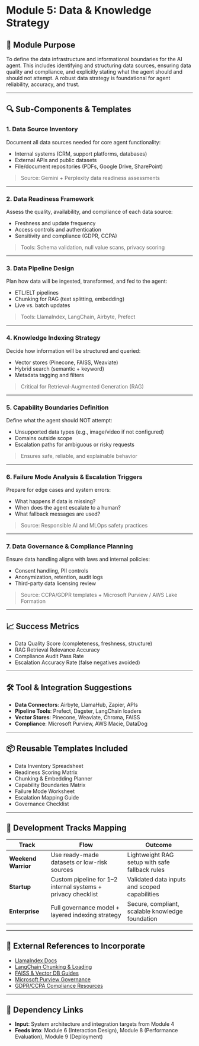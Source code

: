 
# Module 5: Data & Knowledge Strategy

## 🧱 Module Purpose
To define the data infrastructure and informational boundaries for the AI agent. This includes identifying and structuring data sources, ensuring data quality and compliance, and explicitly stating what the agent should and should not attempt. A robust data strategy is foundational for agent reliability, accuracy, and trust.

---

## 🔍 Sub-Components & Templates

### 1. Data Source Inventory
Document all data sources needed for core agent functionality:
- Internal systems (CRM, support platforms, databases)
- External APIs and public datasets
- File/document repositories (PDFs, Google Drive, SharePoint)

> Source: Gemini + Perplexity data readiness assessments

---

### 2. Data Readiness Framework
Assess the quality, availability, and compliance of each data source:
- Freshness and update frequency
- Access controls and authentication
- Sensitivity and compliance (GDPR, CCPA)

> Tools: Schema validation, null value scans, privacy scoring

---

### 3. Data Pipeline Design
Plan how data will be ingested, transformed, and fed to the agent:
- ETL/ELT pipelines
- Chunking for RAG (text splitting, embedding)
- Live vs. batch updates

> Tools: LlamaIndex, LangChain, Airbyte, Prefect

---

### 4. Knowledge Indexing Strategy
Decide how information will be structured and queried:
- Vector stores (Pinecone, FAISS, Weaviate)
- Hybrid search (semantic + keyword)
- Metadata tagging and filters

> Critical for Retrieval-Augmented Generation (RAG)

---

### 5. Capability Boundaries Definition
Define what the agent should NOT attempt:
- Unsupported data types (e.g., image/video if not configured)
- Domains outside scope
- Escalation paths for ambiguous or risky requests

> Ensures safe, reliable, and explainable behavior

---

### 6. Failure Mode Analysis & Escalation Triggers
Prepare for edge cases and system errors:
- What happens if data is missing?
- When does the agent escalate to a human?
- What fallback messages are used?

> Source: Responsible AI and MLOps safety practices

---

### 7. Data Governance & Compliance Planning
Ensure data handling aligns with laws and internal policies:
- Consent handling, PII controls
- Anonymization, retention, audit logs
- Third-party data licensing review

> Source: CCPA/GDPR templates + Microsoft Purview / AWS Lake Formation

---

## 📈 Success Metrics

- Data Quality Score (completeness, freshness, structure)
- RAG Retrieval Relevance Accuracy
- Compliance Audit Pass Rate
- Escalation Accuracy Rate (false negatives avoided)

---

## 🛠 Tool & Integration Suggestions

- **Data Connectors**: Airbyte, LlamaHub, Zapier, APIs
- **Pipeline Tools**: Prefect, Dagster, LangChain loaders
- **Vector Stores**: Pinecone, Weaviate, Chroma, FAISS
- **Compliance**: Microsoft Purview, AWS Macie, DataDog

---

## 📦 Reusable Templates Included

- Data Inventory Spreadsheet
- Readiness Scoring Matrix
- Chunking & Embedding Planner
- Capability Boundaries Matrix
- Failure Mode Worksheet
- Escalation Mapping Guide
- Governance Checklist

---

## 🔄 Development Tracks Mapping

| Track | Flow | Outcome |
|-------|------|---------|
| **Weekend Warrior** | Use ready-made datasets or low-risk sources | Lightweight RAG setup with safe fallback rules |
| **Startup** | Custom pipeline for 1–2 internal systems + privacy checklist | Validated data inputs and scoped capabilities |
| **Enterprise** | Full governance model + layered indexing strategy | Secure, compliant, scalable knowledge foundation |

---

## 🔗 External References to Incorporate

- [LlamaIndex Docs](https://docs.llamaindex.ai/)
- [LangChain Chunking & Loading](https://python.langchain.com/docs/modules/data_connection/document_transformers/)
- [FAISS & Vector DB Guides](https://github.com/facebookresearch/faiss)
- [Microsoft Purview Governance](https://learn.microsoft.com/en-us/azure/purview/)
- [GDPR/CCPA Compliance Resources](https://gdpr.eu/)

---

## 🔁 Dependency Links

- **Input**: System architecture and integration targets from Module 4
- **Feeds into**: Module 6 (Interaction Design), Module 8 (Performance Evaluation), Module 9 (Deployment)
